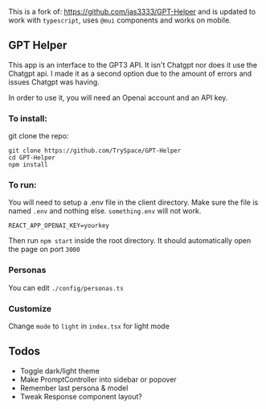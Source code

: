 This is a fork of: https://github.com/jas3333/GPT-Helper and is updated to work with `typescript`, uses `@mui` components and works on mobile.

## GPT Helper

This app is an interface to the GPT3 API. It isn't Chatgpt nor does it use the Chatgpt api.
I made it as a second option due to the amount of errors and issues Chatgpt was having.

In order to use it, you will need an Openai account and an API key.

### To install:

git clone the repo:

```
git clone https://github.com/TrySpace/GPT-Helper
cd GPT-Helper
npm install
```

### To run:

You will need to setup a .env file in the client directory. Make sure the file is named `.env` and nothing else.
`something.env` will not work.

```
REACT_APP_OPENAI_KEY=yourkey
```

Then run `npm start` inside the root directory. It should automatically open the page on port `3000`

### Personas

You can edit `./config/personas.ts`

### Customize

Change `mode` to `light` in `index.tsx` for light mode

## Todos

- Toggle dark/light theme
- Make PromptController into sidebar or popover
- Remember last persona & model
- Tweak Response component layout?
